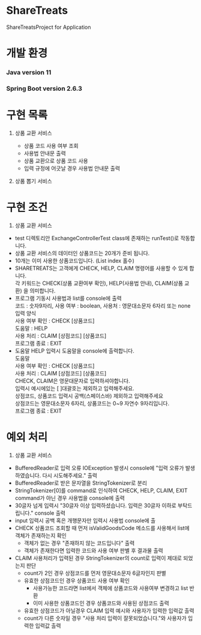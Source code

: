 # ShareTreats
 ShareTreatsProject for Application
 
# 개발 환경
### Java version 11 <br>
### Spring Boot version 2.6.3

# 구현 목록

1. 상품 교환 서비스
   * 상품 코드 사용 여부 조회
   * 사용법 안내문 출력
   * 상품 교환으로 상품 코드 사용
   * 입력 규정에 어긋날 경우 사용법 안내문 출력
   
   
2. 상품 뽑기 서비스
   


# 구현 조건

1. 상품 교환 서비스
 * test 디렉토리안 ExchangeControllerTest class에 존재하는 runTest()로 작동합니다.
 * 상품 교환 서비스의 데이터인 상품코드는 20개가 준비 됩니다.
 * 10개는 이미 사용한 상품코드입니다. (List index 홀수)
 * SHARETREATS는 고객에게 CHECK, HELP, CLAIM 명령어를 사용할 수 있게 합니다.
   <br>각 키워드는 CHECK(상품 교환여부 확인), HELP(사용법 안내), CLAIM(상품 교환) 을 의미합니다.
 * 프로그램 기동시 사용법과 list를 console에 출력
   <br>
   코드 : 숫자9자리, 사용 여부 : boolean, 사용처 : 영문대소문자 6자리 또는 none
   <br>
   입력 양식<br>
   사용 여부 확인 : CHECK [상품코드] <br>
   도움말 : HELP <br>
   사용 처리 : CLAIM [상점코드] [상품코드] <br>
   프로그램 종료 : EXIT <br>
 * 도움말 HELP 입력시 도움말을 console에 출력합니다.
   <br>도움말
   <br>사용 여부 확인 : CHECK [상품코드]
   <br>사용 처리 : CLAIM [상점코드] [상품코드]
   <br>CHECK, CLAIM은 영문대문자로 입력하셔야합니다.
   <br>입력시 예시에있는 [ ]대괄호는 제외하고 입력해주세요.
   <br>상점코드, 상품코드 입력시 공백(스페이스바) 제외하고 입력해주세요
   <br>상점코드는 영문대소문자 6자리, 상품코드는 0~9 자연수 9자리입니다.
   <br>프로그램 종료 : EXIT
   
# 예외 처리

1. 상품 교환 서비스
  * BufferedReader로 입력 오류 IOException 발생시 console에 "입력 오류가 발생하였습니다. 다시 시도해주세요." 출력
  * BufferedReader로 받은 문자열을 StringTokenizer로 분리
  * StringTokenizer[0]를 command로 인식하여 CHECK, HELP, CLAIM, EXIT command가 아닌 경우 사용법을 console에 출력
  * 30글자 넘게 입력시 "30글자 이상 입력하셨습니다. 입력은 30글자 이하로 부탁드립니다." console 출력
  * input 입력시 공백 혹은 개행문자만 입력시 사용법 console에 출
  * CHECK 상품코드 조회할 때 먼저 isValidGoodsCode 메소드를 사용해서 list에 객체가 존재하는지 확인
    - 객체가 없는 경우 "존재하지 않는 코드입니다" 출력
    - 객체가 존재한다면 입력한 코드와 사용 여부 판별 후 결과물 출력
  * CLAIM 사용처리가 입력된 경우 StringTokenizer의 count로 입력이 제대로 되었는지 판단
    - count가 2인 경우 상점코드를 먼저 영문대소문자 6글자인지 판별
    - 유효한 상점코드인 경우 상품코드 사용 여부 확인
      - 사용가능한 코드라면 list에서 객체에 상품코드와 사용여부 변경하고 list 반환
      - 이미 사용한 상품코드인 경우 상품코드와 사용된 상점코드 출력
    - 유효한 상점코드가 아닐경우 CLAIM 입력 예시와 사용자가 입력한 입력값 출력
    - count가 다른 숫자일 경우 "사용 처리 입력이 잘못되었습니다."와 사용자가 입력한 입력값 출력
  
